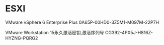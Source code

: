 # ESXI

VMware vSphere 6 Enterprise Plus
0A65P-00HD0-3Z5M1-M097M-22P7H

VMware Workstation 15永久激活密钥,激活序列号
CG392-4PX5J-H816Z-HYZNG-PQRG2
